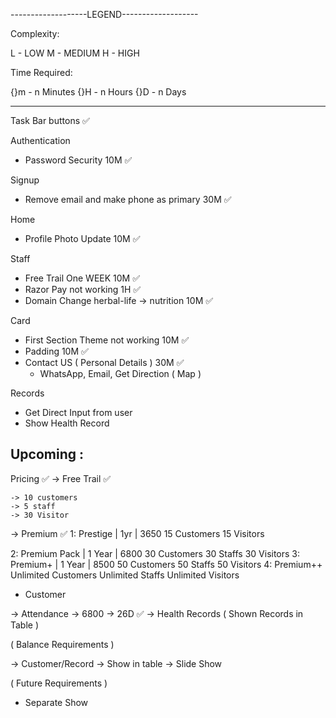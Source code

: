 -------------------LEGEND-------------------

Complexity:

L - LOW
M - MEDIUM
H - HIGH

Time Required:

{}m - n Minutes
{}H - n Hours
{}D - n Days

---

Task Bar buttons ✅

Authentication

- Password Security 10M ✅

Signup

- Remove email and make phone as primary 30M ✅

Home

- Profile Photo Update 10M ✅

Staff

- Free Trail One WEEK 10M ✅
- Razor Pay not working 1H ✅
- Domain Change herbal-life -> nutrition 10M ✅

Card

- First Section Theme not working 10M ✅
- Padding 10M ✅
- Contact US ( Personal Details ) 30M ✅
  - WhatsApp, Email, Get Direction ( Map )

Records

- Get Direct Input from user
- Show Health Record

## Upcoming :

Pricing ✅
-> Free Trail ✅

    -> 10 customers
    -> 5 staff
    -> 30 Visitor

-> Premium ✅
1: Prestige | 1yr | 3650
15 Customers
15 Visitors

2: Premium Pack | 1 Year | 6800
30 Customers
30 Staffs
30 Visitors
3: Premium+ | 1 Year | 8500
50 Customers
50 Staffs
50 Visitors
4: Premium++
Unlimited Customers
Unlimited Staffs
Unlimited Visitors

- Customer

-> Attendance -> 6800 -> 26D ✅
-> Health Records ( Shown Records in Table )

( Balance Requirements )

-> Customer/Record -> Show in table
-> Slide Show

( Future Requirements )

- Separate Show

